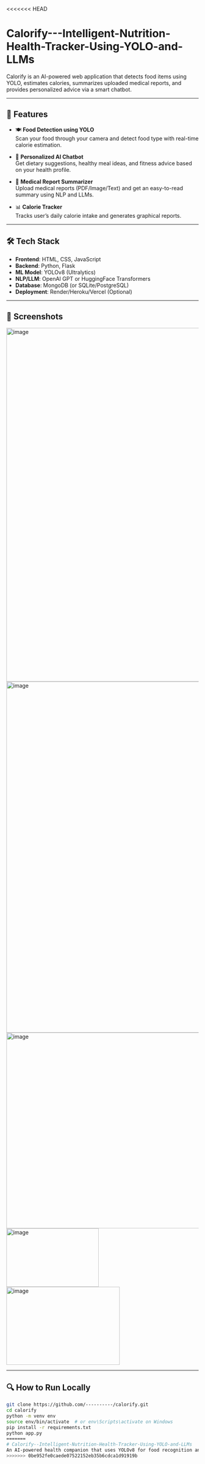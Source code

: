 <<<<<<< HEAD
# Calorify---Intelligent-Nutrition-Health-Tracker-Using-YOLO-and-LLMs

Calorify is an AI-powered web application that detects food items using YOLO, estimates calories, summarizes uploaded medical reports, and provides personalized advice via a smart chatbot.

---

## 🚀 Features

- 🍽️ **Food Detection using YOLO**  
  Scan your food through your camera and detect food type with real-time calorie estimation.

- 🤖 **Personalized AI Chatbot**  
  Get dietary suggestions, healthy meal ideas, and fitness advice based on your health profile.

- 📄 **Medical Report Summarizer**  
  Upload medical reports (PDF/Image/Text) and get an easy-to-read summary using NLP and LLMs.

- 📊 **Calorie Tracker**  
  Tracks user’s daily calorie intake and generates graphical reports.

---

## 🛠️ Tech Stack

- **Frontend**: HTML, CSS, JavaScript  
- **Backend**: Python, Flask  
- **ML Model**: YOLOv8 (Ultralytics)  
- **NLP/LLM**: OpenAI GPT or HuggingFace Transformers  
- **Database**: MongoDB (or SQLite/PostgreSQL)  
- **Deployment**: Render/Heroku/Vercel (Optional)

---

## 📸 Screenshots
<img width="1884" height="925" alt="image" src="https://github.com/user-attachments/assets/1f5ac7b0-6551-40d5-8edc-cda188d4f3da" /> 
<img width="1314" height="918" alt="image" src="https://github.com/user-attachments/assets/b0ea1bfc-a848-4cd8-a3df-f6a9191f6389" />
<img width="877" height="512" alt="image" src="https://github.com/user-attachments/assets/241a0c18-4e63-4e20-a9b8-74ad7354994e" />
<img width="242" height="153" alt="image" src="https://github.com/user-attachments/assets/ba8a561f-7b94-4704-9c0c-aea392438b34" />
<img width="297" height="204" alt="image" src="https://github.com/user-attachments/assets/3a6034ba-53be-42ed-9cf0-19352246c481" />





---

## 🔍 How to Run Locally

```bash
git clone https://github.com/----------/calorify.git
cd calorify
python -m venv env
source env/bin/activate  # or env\Scripts\activate on Windows
pip install -r requirements.txt
python app.py
=======
# Calorify--Intelligent-Nutrition-Health-Tracker-Using-YOLO-and-LLMs
An AI-powered health companion that uses YOLOv8 for food recognition and calorie estimation, integrates an OpenAI chatbot for user interaction, and employs Gemini API for medical report summarization. Built with Flask, HTML/CSS/JS, and OpenCV, featuring an intuitive UI and real-time insights.
>>>>>>> 0be952fe0caede07522152eb35b6cdca1d91919b
